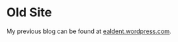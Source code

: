 # Old Site

My previous blog can be found at [ealdent.wordpress.com](http://ealdent.wordpress.com).
